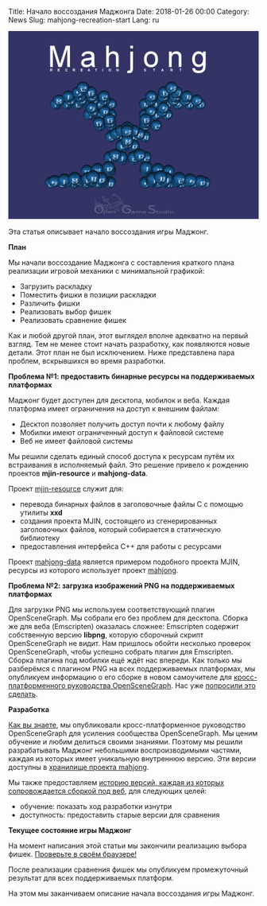 Title: Начало воссоздания Маджонга
Date: 2018-01-26 00:00
Category: News
Slug: mahjong-recreation-start
Lang: ru

![Screenshot][screenshot]

Эта статья описывает начало воссоздания игры Маджонг.

**План**

Мы начали воссоздание Маджонга с составления краткого плана реализации игровой механики с минимальной графикой:

* Загрузить раскладку
* Поместить фишки в позиции раскладки
* Различить фишки
* Реализовать выбор фишек
* Реализовать сравнение фишек

Как и любой другой план, этот выглядел вполне адекватно на первый взгляд. Тем не менее стоит начать разработку, как появляются новые детали. Этот план не был исключением. Ниже представлена пара проблем, вскрывшихся во время разработки.

**Проблема №1: предоставить бинарные ресурсы на поддерживаемых платформах**

Маджонг будет доступен для десктопа, мобилок и веба. Каждая платформа имеет ограничения на доступ к внешним файлам:

* Десктоп позволяет получить доступ почти к любому файлу
* Мобилки имеют ограниченный доступ к файловой системе
* Веб не имеет файловой системы

Мы решили сделать единый способ доступа к ресурсам путём их встраивания в исполняемый файл. Это решение привело к рождению проектов **mjin-resource** и **mahjong-data**.

Проект [mjin-resource][mjin-resource] служит для:

* перевода бинарных файлов в заголовочные файлы C с помощью утилиты **xxd**
* создания проекта MJIN, состоящего из сгенерированных заголовочных файлов, который собирается в статическую библиотеку
* предоставления интерфейса C++ для работы с ресурсами

Проект [mahjong-data][mahjong-data] является примером подобного проекта MJIN, ресурсы из которого использует проект [mahjong][mahjong].

**Проблема №2: загрузка изображений PNG на поддерживаемых платформах**

Для загрузки PNG мы используем соответствующий плагин OpenSceneGraph. Мы собрали его без проблем для десктопа. Сборка же для веба (Emscripten) оказалась сложнее: Emscripten содержит собственную версию **libpng**, которую сборочный скрипт OpenSceneGraph не видит. Нам пришлось обойти несколько проверок OpenSceneGraph, чтобы успешно собрать плагин для Emscripten.
Сборка плагина под мобилки ещё ждёт нас впереди. Как только мы разберёмся с плагином PNG на всех поддерживаемых платформах, мы опубликуем информацию о его сборке в новом самоучителе для [кросс-платформенного руководства OpenSceneGraph][osgcp_guide]. Нас уже [попросили это сделать][img_loading_issue].

**Разработка**

[Как вы знаете][lets-go], мы опубликовали кросс-платформенное руководство OpenSceneGraph для усиления сообщества OpenSceneGraph. Мы ценим обучение и любим делиться своими знаниями. Поэтому мы решили разрабатывать Маджонг небольшими воспроизводимыми частями, каждая из которых имеет уникальную внутреннюю версию. Эти версии доступны в [хранилище проекта mahjong][mahjong].

Мы также предоставляем [историю версий, каждая из которых сопровождается сборкой под веб][web-releases], для следующих целей:

* обучение: показать ход разработки изнутри
* доступность: предоставить старые версии для сравнения

**Текущее состояние игры Маджонг**

На момент написания этой статьи мы закончили реализацию выбора фишек. [Проверьте в своём браузере!][mahjong-version-tile-selection]

После реализации сравнения фишек мы опубликуем промежуточный результат для всех поддерживаемых платформ.

На этом мы заканчиваем описание начала воссоздания игры Маджонг.

[screenshot]: ../../images/2018-01-26-mahjong-recreation-start.png

[mjin-resource]: https://bitbucket.org/ogstudio/mjin-resource
[mahjong]: https://bitbucket.org/ogstudio-games/mahjong
[mahjong-data]: https://bitbucket.org/ogstudio-games/mahjong-data
[osgcp_guide]: https://github.com/ogstudio/openscenegraph-cross-platform-guide
[img_loading_issue]: https://github.com/OGStudio/openscenegraph-cross-platform-guide/issues/4
[lets-go]: lets-go.html
[web-releases]: http://ogstudio.github.io/game-mahjong
[mahjong-version-tile-selection]: https://ogstudio.github.io/game-mahjong/versions/010/mjin-player.html
